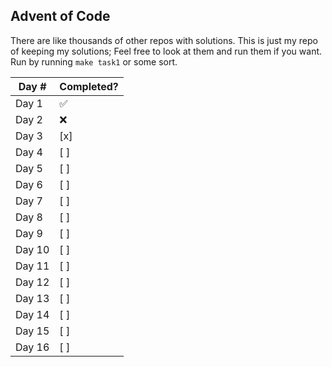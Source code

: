 ## Advent of Code 
There are like thousands of other repos with solutions. This is just my repo of keeping my solutions;
Feel free to look at them and run them if you want. Run by running `make task1` or some sort.

| Day #  | Completed? |
| --- | ------------- |
| Day 1  | ✅ |
| Day 2  | ❌ |
| Day 3  | [x] |
| Day 4  | [ ] |
| Day 5  | [ ] |
| Day 6  | [ ] |
| Day 7  | [ ] |
| Day 8  | [ ] |
| Day 9  | [ ] |
| Day 10  | [ ] |
| Day 11 | [ ] |
| Day 12  | [ ] |
| Day 13  | [ ] |
| Day 14  | [ ] |
| Day 15  | [ ] |
| Day 16  | [ ] |
